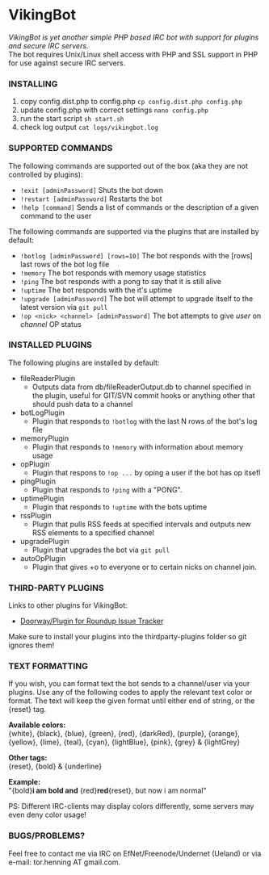 # VikingBot
*VikingBot is yet another simple PHP based IRC bot with support for plugins and secure IRC servers.*<br/>
The bot requires Unix/Linux shell access with PHP and SSL support in PHP for use against secure IRC servers.

### INSTALLING
1. copy config.dist.php to config.php `cp config.dist.php config.php`
2. update config.php with correct settings `nano config.php`
3. run the start script `sh start.sh`
4. check log output `cat logs/vikingbot.log`

### SUPPORTED COMMANDS
The following commands are supported out of the box (aka they are not controlled by plugins):
* `!exit [adminPassword]` Shuts the bot down
* `!restart [adminPassword]` Restarts the bot
* `!help [command]` Sends a list of commands or the description of a given command to the user

The following commands are supported via the plugins that are installed by default:

* `!botlog [adminPassword] [rows=10]` The bot responds with the [rows] last rows of the bot log file
* `!memory` The bot responds with memory usage statistics
* `!ping` The bot responds with a pong to say that it is still alive
* `!uptime` The bot responds with the it's uptime
* `!upgrade [adminPassword]` The bot will attempt to upgrade itself to the latest version via `git pull`
* `!op <nick> <channel> [adminPassword]` The bot attempts to give *user* on *channel* OP status

### INSTALLED PLUGINS
The following plugins are installed by default:
* fileReaderPlugin
	* Outputs data from db/fileReaderOutput.db to channel specified in the plugin, useful for GIT/SVN commit hooks or anything other that should push data to a channel
* botLogPlugin
	* Plugin that responds to `!botlog` with the last N rows of the bot's log file
* memoryPlugin
	* Plugin that responds to `!memory` with information about memory usage
* opPlugin
	* Plugin that respons to `!op ...` by oping a user if the bot has op itsefl
* pingPlugin
	* Plugin that responds to `!ping` with a "PONG".
* uptimePlugin
    * Plugin that responds to `!uptime` with the bots uptime
* rssPlugin
	* Plugin that pulls RSS feeds at specified intervals and outputs new RSS elements to a specified channel
* upgradePlugin
    * Plugin that upgrades the bot via `git pull`
* autoOpPlugin
	* Plugin that gives +o to everyone or to certain nicks on channel join.

### THIRD-PARTY PLUGINS
Links to other plugins for VikingBot:
* [Doorway/Plugin for Roundup Issue Tracker](https://gist.github.com/3295338)

Make sure to install your plugins into the thirdparty-plugins folder so git ignores them!

### TEXT FORMATTING
If you wish, you can format text the bot sends to a channel/user  via your plugins. Use any of the following codes to apply the relevant text color or format. The text will keep the given format until either end of string, or the {reset} tag.

**Available colors:**<br/>
{white}, {black}, {blue}, {green}, {red}, {darkRed}, {purple}, {orange}, {yellow}, {lime}, {teal}, {cyan}, {lightBlue}, {pink}, {grey} & {lightGrey}

**Other tags:**<br/>
{reset}, {bold} & {underline}

**Example:**<br/>
"{bold}**i am bold and** {red}**red**{reset}, but now i am normal"

PS: Different IRC-clients may display colors differently, some servers may even deny color usage!

### BUGS/PROBLEMS?
Feel free to contact me via IRC on EfNet/Freenode/Undernet (Ueland) or via e-mail: tor.henning AT gmail.com.
